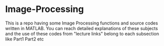 # Image-Processing
This is a repo having some Image Processing functions and source codes written in MATLAB. You can reach detailed explanations of these subjects and the use of these codes from "lecture links" belong to each subsection like Part1 Part2 etc

